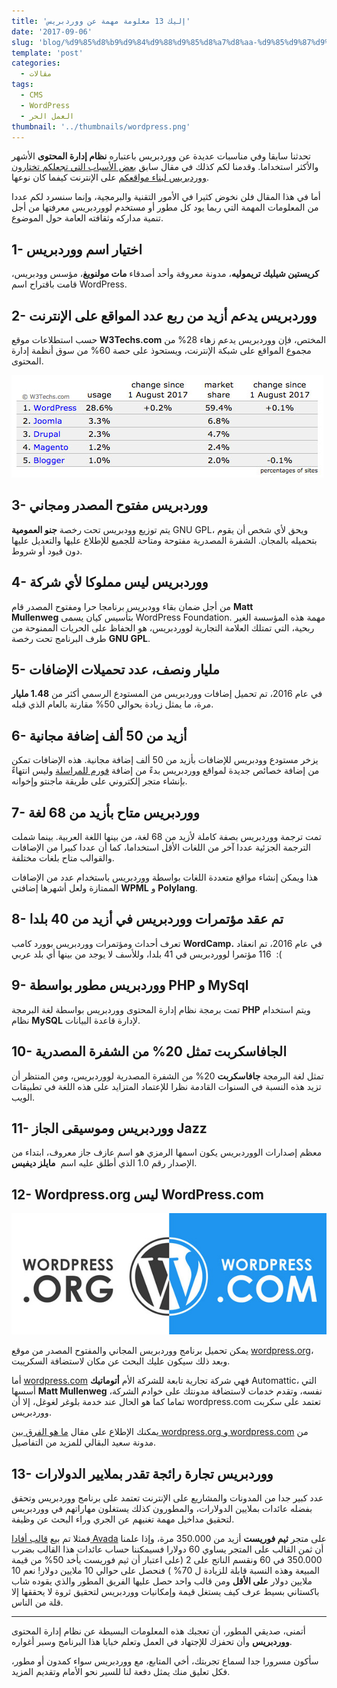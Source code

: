 ```yaml
---
title: 'إليك 13 معلومة مهمة عن ووردبريس'
date: '2017-09-06'
slug: 'blog/%d9%85%d8%b9%d9%84%d9%88%d9%85%d8%a7%d8%aa-%d9%85%d9%87%d9%85%d8%a9-%d8%b9%d9%86-%d9%88%d9%88%d8%b1%d8%af%d8%a8%d8%b1%d9%8a%d8%b3'
template: 'post'
categories:
  - مقالات
tags:
  - CMS
  - WordPress
  - العمل الحر
thumbnail: '../thumbnails/wordpress.png'
---
```


تحدثنا سابقا وفي مناسبات عديدة عن ووردبريس باعتباره **نظام إدارة المحتوى** الأشهر والأكثر استخداما. وقدمنا لكم كذلك في مقال سابق [بعض الأسباب التي تجعلكم تختارون ووردبريس لبناء مواقعكم](https://www.tutomena.com/web-development/%d9%84%d9%85%d8%a7%d8%b0%d8%a7-%d9%88%d9%88%d8%b1%d8%af%d8%a8%d8%b1%d9%8a%d8%b3/) على الإنترنت كيفما كان نوعها.

أما في هذا المقال فلن نخوض كثيرا في الأمور التقنية والبرمجية، وإنما سنسرد لكم عددا من المعلومات المهمة التي ربما يود كل مطور أو مستخدم لووردبريس معرفتها من أجل تنمية مداركه وثقافته العامة حول الموضوع.

## 1- اختيار اسم ووردبريس

**كريستين شيليك تريموليه**، مدونة معروفة وأحد أصدقاء **مات مولنويغ**، مؤسس وودبريس، قامت باقتراح اسم WordPress.

## 2- ووردبريس يدعم أزيد من ربع عدد المواقع على الإنترنت

حسب استطلاعات موقع **W3Techs.com** المختص، فإن ووردبريس يدعم زهاء 28% من مجموع المواقع على شبكة الإنترنت، ويستحوذ على حصة 60% من سوق أنظمة إدارة المحتوى.

[![حصة ووردبريس في السوق](../images/w3techs-survey-cms.jpg)](../images/w3techs-survey-cms.jpg)

## 3- ووردبريس مفتوح المصدر ومجاني

يتم توزيع وودبريس تحت رخصة **جنو العمومية** GNU GPL، ويحق لأي شخص أن يقوم بتحميله بالمجان. الشفرة المصدرية مفتوحة ومتاحة للجميع للإطلاع عليها والتعديل عليها دون قيود أو شروط.

## 4- ووردبريس ليس مملوكا لأي شركة

من أجل ضمان بقاء وودبريس برنامجا حرا ومفتوح المصدر قام **Matt Mullenweg** بتأسيس كيان يسمى WordPress Foundation. مهمة هذه المؤسسة الغير ربحية، التي تمتلك العلامة التجارية لووردبريس، هو الحفاظ على الحريات الممنوحة من طرف البرنامج تحت رخصة **GNU GPL**.

## 5- مليار ونصف، عدد تحميلات الإضافات

في عام 2016، تم تحميل إضافات ووردبريس من المستودع الرسمي أكثر من **1.48 مليار** مرة، ما يمثل زيادة بحوالي 50% مقارنة بالعام الذي قبله.

## 6- أزيد من 50 ألف إضافة مجانية

يزخر مستودع وودبريس للإضافات بأزيد من 50 ألف إضافة مجانية. هذه الإضافات تمكن من إضافة خصائص جديدة لمواقع ووردبريس بدءً من إضافة [فورم للمراسلة](https://www.tutomena.com/web-development/tools/wordpress-contact-form-7/) وليس انتهاءً بإنشاء متجر إلكتروني على طريقة ماجنتو وإخوانه.

## 7- ووردبريس متاح بأزيد من 68 لغة

تمت ترجمة ووردبريس بصفة كاملة لأزيد من 68 لغة، من بينها اللغة العربية. بينما شملت الترجمة الجزئية عددا آخر من اللغات الأقل استخداما، كما أن عددا كبيرا من الإضافات والقوالب متاح بلغات مختلفة.

هذا ويمكن إنشاء مواقع متعددة اللغات بواسطة ووردبريس باستخدام عدد من الإضافات الممتازة ولعل أشهرها إضافتي **WPML** و **Polylang**.

## 8- تم عقد مؤتمرات ووردبريس في أزيد من 40 بلدا

تعرف أحداث ومؤتمرات ووردبريس بوورد كامب **WordCamp.** في عام 2016، تم انعقاد 116 مؤتمرا لووردبريس في 41 بلدا، وللأسف لا يوجد من بينها أي بلد عربي  :(

## 9- ووردبريس مطور بواسطة PHP و MySql

تمت برمجة نظام إدارة المحتوى ووردبريس بواسطة لغة البرمجة **PHP** ويتم استخدام نظام **MySQL** لإدارة قاعدة البيانات.

## 10- الجافاسكربت تمثل 20% من الشفرة المصدرية

تمثل لغة البرمجة **جافاسكربت** 20% من الشفرة المصدرية لووردبريس، ومن المنتظر أن تزيد هذه النسبة في السنوات القادمة نظرا للإعتماد المتزايد على هذه اللغة في تطبيقات الويب.

## 11- ووردبريس وموسيقى الجاز Jazz

معظم إصدارات الووردبريس يكون اسمها الرمزي هو اسم عازف جاز معروف، ابتداء من الإصدار رقم 1.0 الذي أطلق عليه اسم  **مايلز ديفيس**.

## 12- Wordpress.org ليس WordPress.com

[![Wordpress.org vs Wordpress.com](../images/wordpress-org-wordpress-com.jpg)](../images/wordpress-org-wordpress-com.jpg)

يمكن تحميل برنامج ووردبريس المجاني والمفتوح المصدر من موقع [wordpress.org](https://wordpress.org/)، وبعد ذلك سيكون عليك البحث عن مكان لاستضافة السكريبت.

أما [wordpress.com](https://wordpress.com/) فهي شركة تجارية تابعة للشركة الأم **أتوماتيك** Automattic، التي أسسها **Matt Mullenweg** نفسه، وتقدم خدمات لاستضافة مدونتك على خوادم الشركة، تماما كما هو الحال عند خدمة بلوغر لغوغل، إلا أن wordpress.com تعتمد على سكربت ووردبريس.

يمكنك الإطلاع على مقال [ما هو الفرق بين wordpress.org و wordpress.com](https://saidelbakkali.com/diferences-between-wordpress-org-and-wordpress-com/) من مدونة سعيد البقالي للمزيد من التفاصيل.

## 13- ووردبريس تجارة رائجة تقدر بملايير الدولارات

عدد كبير جدا من المدونات والمشاريع على الإنترنت تعتمد على برنامج ووردبريس وتحقق بفضله عائدات بملايين الدولارات، والمطورون كذلك يستغلون مهاراتهم في ووردبريس لتحقيق مداخيل مهمة تغنيهم عن الجري وراء البحث عن وظيفة.

فمثلا تم بيع [قالب أفادا Avada](https://themeforest.net/item/avada-responsive-multipurpose-theme/2833226?ref=aissaino) على متجر **ثيم فوريست** أزيد من 350.000 مرة، وإذا علمنا أن ثمن القالب على المتجر يساوي 60 دولارا فسيمكننا حساب عائدات هذا القالب بضرب 350.000 في 60 ونقسم الناتج على 2 (على اعتبار أن ثيم فوريست يأخد 50% من قيمة المبيعة وهذه النسبة قابلة للزيادة ل 70% ) فنحصل على حوالي 10 ملايين دولار! نعم 10 ملايين دولار **على الأقل** ومن قالب واحد حصل عليها الفريق المطور والذي يقوده شاب باكستاني بسيط عرف كيف يستغل قيمة وإمكانيات ووردبريس لتحقيق ثروة لا يحققها إلا قلة من الناس.

---

أتمنى، صديقي المطور، أن تعجبك هذه المعلومات البسيطة عن نظام إدارة المحتوى **ووردبريس** وأن تحفزك للإجتهاد في العمل وتعلم خبايا هذا البرنامج وسبر أغواره.

سأكون مسرورا جدا لسماع تجربتك، أخي المتابع، مع ووردبريس سواء كمدون أو مطور، فكل تعليق منك يمثل دفعة لنا للسير نحو الأمام وتقديم المزيد.
